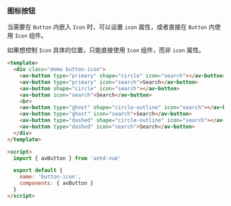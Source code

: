 ### 图标按钮

当需要在 `Button` 内嵌入 `Icon` 时，可以设置 `icon` 属性，或者直接在 `Button` 内使用 `Icon` 组件。

如果想控制 `Icon` 具体的位置，只能直接使用 `Icon` 组件，而非 `icon` 属性。

```html
<template>
  <div class="demo button-icon">
    <av-button type="primary" shape="circle" icon="search"></av-button>
    <av-button type="primary" icon="search">Search</av-button>
    <av-button shape="circle" icon="search"></av-button>
    <av-button icon="search">Search</av-button>
    <br>
    <av-button type="ghost" shape="circle-outline" icon="search"></av-button>
    <av-button type="ghost" icon="search">Search</av-button>
    <av-button type="dashed" shape="circle-outline" icon="search"></av-button>
    <av-button type="dashed" icon="search">Search</av-button>
  </div>
</template>

<script>
  import { avButton } from 'antd-vue'

  export default {
    name: 'button-icon',
    components: { avButton }
  }
</script>
```